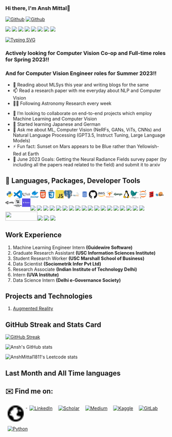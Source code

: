 ### Hi there, I'm Ansh Mittal👋

[![Github](https://img.shields.io/github/followers/AnshMittal1811?label=Follow&style=social)](https://github.com/AnshMittal1811)   [![Github](https://img.shields.io/github/stars/AnshMittal1811?label=Stars&style=social)](https://github.com/AnshMittal1811)   


[![](https://img.shields.io/badge/LinkedIn-0077B5?style=for-the-badge&logo=linkedin&logoColor=white)](https://www.linkedin.com/in/mittalansh/) [![](https://img.shields.io/badge/Kaggle-20BEFF?style=for-the-badge&logo=Kaggle&logoColor=white)](https://www.kaggle.com/ansh18mittal)  [![](https://img.shields.io/static/v1?style=for-the-badge&label=website&message=AnshMittal&color=white)](https://anshm18111996.wixsite.com/website) [![](https://img.shields.io/badge/WhatsApp-25D366?style=for-the-badge&logo=whatsapp&logoColor=white)](https://wa.me/+12135739188) [![](https://img.shields.io/badge/Facebook-1877F2?style=for-the-badge&logo=facebook&logoColor=white)](https://www.facebook.com/ansh.mittal1811/) [![](https://img.shields.io/badge/Zoom-2D8CFF?style=for-the-badge&logo=zoom&logoColor=white)](https://usc.zoom.us/account) [![](https://img.shields.io/badge/Google%20Meet-32A350?style=for-the-badge&logo=google-meet&logoColor=white)](https://meet.google.com) ![](	https://img.shields.io/badge/Slack-4A154B?style=for-the-badge&logo=slack&logoColor=white)


<!-- [![](https://img.shields.io/badge/Discord-7289DA?style=for-the-badge&logo=discord&logoColor=white)](https://discord.com/channels/840276290031321128/840276290031321131)
 -->

 [![Typing SVG](https://readme-typing-svg.herokuapp.com?duration=6000&center=true&vCenter=true&size=22&font=Fira+Code&pause=200&color=00F72F&background=000000&width=1200&lines=I+am+a+Computer+Scientist+interested+in+ML%2C+Computer+Vision%2C+and+Language+Processing;I+am+also+an+Amateur+Astronomer+and+interested+in+Astrophysics+and+Astrobiology)](https://git.io/typing-svg)

<!--[![Typing SVG](https://readme-typing-svg.herokuapp.com?duration=6000&color=00F72F&background=000000width=900&lines=I+am+a+Computer+Scientist+interested+in+ML%2C+Computer+Vision%2C+and+Language+Processing;I+am+also+an+Amateur+Astronomer+and+interested+in+Astrophysics+and+Astrobiology)](https://git.io/typing-svg) -->

### Actively looking for Computer Vision Co-op and Full-time roles for Spring 2023!!
### And for Computer Vision Engineer roles for Summer 2023!!

<!-- - 😄 Pronouns: He/Him/His--->
- 🔭 Reading about MLSys this year and writing blogs for the same
- 📫 Read a research paper with me everyday about NLP and Computer Vision
- 🙋‍♂️ Following Astronomy Research every week
<!-- - 🌱 I’m currently working on end-to-end Machine Learning and creating a PyPI package -->
- 👯 I’m looking to collaborate on end-to-end projects which employ Machine Learning and Computer Vision
- 🤔 Started learning Japanese and German
- 💬 Ask me about ML, Computer Vision (NeRFs, GANs, ViTs, CNNs) and Natural Language Processing (GPT3.5, Instruct Tuning, Large Language Models)
- ⚡ Fun fact: Sunset on Mars appears to be Blue rather than Yellowish-Red at Earth
- 🥅 June 2023 Goals: Getting the Neural Radiance Fields survey paper (by including all the papers read related to the field) and submit it to arxiv
<!-- - Reading a Paper from MLSys conference and working on Python basics daily for 2023 -->

<!-- I'm an Astronomy Lover and can talk for a day about Astronomy with anyone who is interested in the field,, Learn as much as possible about Machine Learning in the domain of Computer Vision, and Signal processing to apply this knowledge in Astronomy -->
<!-- - ⚡ Current obsession: I love to read and learn about all things sci-tech related, with my current obsession being Black holes and singularities, and using Neural Radiance for different views from satellites.
 -->
 <!-- - 📫 How to reach me: +1 2135739188 -->


## 🧰 Languages, Packages, Developer Tools

<p align="center">
<img src="https://raw.githubusercontent.com/github/explore/80688e429a7d4ef2fca1e82350fe8e3517d3494d/topics/python/python.png" alt="Python" align="left" width="26px" />
  
<img src="https://raw.githubusercontent.com/github/explore/80688e429a7d4ef2fca1e82350fe8e3517d3494d/topics/visual-studio-code/visual-studio-code.png" alt="VS Code" align="left" width="26px"/>
 
<img src="https://raw.githubusercontent.com/github/explore/80688e429a7d4ef2fca1e82350fe8e3517d3494d/topics/flask/flask.png" alt="Flask" align="left" width="26px" />

<img src="https://raw.githubusercontent.com/github/explore/80688e429a7d4ef2fca1e82350fe8e3517d3494d/topics/docker/docker.png" align="left" alt="Docker" width="26px" />

<img src="https://raw.githubusercontent.com/github/explore/80688e429a7d4ef2fca1e82350fe8e3517d3494d/topics/html/html.png" align="left" alt="HTML5" width="26px" />

<img src="https://raw.githubusercontent.com/github/explore/80688e429a7d4ef2fca1e82350fe8e3517d3494d/topics/css/css.png" align="left" alt="CSS3" width="26px" />

<img src="https://raw.githubusercontent.com/github/explore/80688e429a7d4ef2fca1e82350fe8e3517d3494d/topics/javascript/javascript.png" align="left" alt="JavaScript" width="26px" />

<img src="https://raw.githubusercontent.com/github/explore/80688e429a7d4ef2fca1e82350fe8e3517d3494d/topics/postgresql/postgresql.png" align="left" alt="PostgreSQL" width="26px" />

<img src="https://raw.githubusercontent.com/github/explore/80688e429a7d4ef2fca1e82350fe8e3517d3494d/topics/mysql/mysql.png" align="left" alt="MySQL" width="26px" />

<img src="https://raw.githubusercontent.com/github/explore/80688e429a7d4ef2fca1e82350fe8e3517d3494d/topics/sql/sql.png" align="left" alt="SQL" width="26px" />

<img src="https://raw.githubusercontent.com/github/explore/78df643247d429f6cc873026c0622819ad797942/topics/github/github.png"  align="left" alt="GitHub" width="26px"/>

<img src="https://raw.githubusercontent.com/github/explore/78df643247d429f6cc873026c0622819ad797942/topics/aws/aws.png" align="left" alt="AWS" width="26px"  />
 
<img src="https://raw.githubusercontent.com/github/explore/78df643247d429f6cc873026c0622819ad797942/topics/tensorflow/tensorflow.png" align="left" alt="Tensorflow" width="26px"  />
 
 <img src="https://raw.githubusercontent.com/github/explore/78df643247d429f6cc873026c0622819ad797942/topics/django/django.png" align="left" alt="Django" width="26px"  />
 
<img src="https://raw.githubusercontent.com/github/explore/78df643247d429f6cc873026c0622819ad797942/topics/linux/linux.png" align="left" alt="linux" width="26px"  />
 
<img src="https://raw.githubusercontent.com/github/explore/78df643247d429f6cc873026c0622819ad797942/topics/latex/latex.png" align="left" alt="LaTeX" width="26px"  />
<img src="https://raw.githubusercontent.com/github/explore/78df643247d429f6cc873026c0622819ad797942/topics/jupyter-notebook/jupyter-notebook.png" align="left" alt="jupyter-notebook" width="26px"  />
<img src="https://raw.githubusercontent.com/github/explore/78df643247d429f6cc873026c0622819ad797942/topics/scala/scala.png" align="left" alt="Scala" width="26px"  />
<img src="https://raw.githubusercontent.com/github/explore/78df643247d429f6cc873026c0622819ad797942/topics/scikit-learn/scikit-learn.png" align="left" alt="scikit-learn" width="26px"  />
<img src="https://raw.githubusercontent.com/github/explore/78df643247d429f6cc873026c0622819ad797942/topics/unity/unity.png" align="left" alt="unity" width="26px"  />
 
<img src="https://raw.githubusercontent.com/github/explore/78df643247d429f6cc873026c0622819ad797942/topics/unreal-engine/unreal-engine.png" align="left" alt="unreal-engine" width="26px"  />
 
<img src="https://raw.githubusercontent.com/github/explore/78df643247d429f6cc873026c0622819ad797942/topics/terraform/terraform.png" align="left" alt="Teraform" width="26px"  /> 

<br />
<br />

[![](https://img.shields.io/badge/Python-FFD43B?style=for-the-badge&logo=python&logoColor=darkgreen)](https://www.python.org)  [![](https://img.shields.io/badge/TensorFlow-FF6F00?style=for-the-badge&logo=TensorFlow&logoColor=white)](https://www.tensorflow.org) [![](https://img.shields.io/badge/scikit_learn-F7931E?style=for-the-badge&logo=scikit-learn&logoColor=white)](https://scikit-learn.org/stable/) [![](https://img.shields.io/badge/SciPy-654FF0?style=for-the-badge&logo=SciPy&logoColor=white)](https://www.scipy.org) [![](https://img.shields.io/badge/Numpy-777BB4?style=for-the-badge&logo=numpy&logoColor=white)](https://numpy.org) [![](https://img.shields.io/badge/Pandas-2C2D72?style=for-the-badge&logo=pandas&logoColor=white)](https://pandas.pydata.org)  [![](https://img.shields.io/badge/Plotly-239120?style=for-the-badge&logo=plotly&logoColor=white)](https://plotly.com)   [![](https://img.shields.io/badge/PyTorch-EE4C2C?style=for-the-badge&logo=PyTorch&logoColor=white)](https://pytorch.org) [![](https://img.shields.io/badge/R-276DC3?style=for-the-badge&logo=r&logoColor=white)](https://www.r-project.org) [![](https://img.shields.io/badge/Scala-DC322F?style=for-the-badge&logo=scala&logoColor=white)](https://www.scala-lang.org) [![](https://img.shields.io/badge/json-5E5C5C?style=for-the-badge&logo=json&logoColor=white)](https://www.json.org/json-en.html) [![](https://img.shields.io/badge/Tableau-E97627?style=for-the-badge&logo=Tableau&logoColor=white)](https://www.tableau.com) [![](https://img.shields.io/badge/C-00599C?style=for-the-badge&logo=c&logoColor=white)](https://www.cprogramming.com) [![](https://img.shields.io/badge/Keras-D00000?style=for-the-badge&logo=Keras&logoColor=white)](https://keras.io) [![](https://img.shields.io/badge/MySQL-00000F?style=for-the-badge&logo=mysql&logoColor=white)](https://www.mysql.com) [![](https://img.shields.io/badge/conda-342B029.svg?&style=for-the-badge&logo=anaconda&logoColor=white)](https://www.anaconda.com) [![](https://img.shields.io/badge/PowerBI-F2C811?style=for-the-badge&logo=Power%20BI&logoColor=white)](https://powerbi.microsoft.com/en-us/) [![](https://img.shields.io/badge/Colab-F9AB00?style=for-the-badge&logo=googlecolab&color=525252)](https://colab.research.google.com) [<img src = "https://img.shields.io/badge/SQLite-07405E?style=for-the-badge&logo=sqlite&logoColor=white" width = "100" height = "27.5"/>](https://www.sqlite.org/index.html)[![](https://img.shields.io/badge/LaTeX-47A141?style=for-the-badge&logo=LaTeX&logoColor=white)](https://www.latex-project.org) [![](https://img.shields.io/badge/Java-ED8B00?style=for-the-badge&logo=java&logoColor=white)](https://www.java.com/en/)  [![](https://img.shields.io/badge/Microsoft_Office-D83B01?style=for-the-badge&logo=microsoft-office&logoColor=white)](https://www.office.com)

</p>

## Work Experience

1. Machine Learning Engineer Intern **(Guidewire Software)**
2. Graduate Research Assistant **(USC Information Sciences Institute)**
3. Student Research Worker **(USC Marshall School of Business)**
4. Data Scientist **(Sociometrik Infer Pvt Ltd)**
5. Research Associate **(Indian Institute of Technology Delhi)**
6. Intern **(UVA Institute)**
7. Data Science Intern **(Delhi e-Governance Society)**

## Projects and Technologies
1. [Augmented Reality](https://gist.github.com/AnshMittal1811/7bcd4260e8c3aca735e52cde3d3a5d74)
<!-- <script src="https://gist.github.com/AnshMittal1811/7bcd4260e8c3aca735e52cde3d3a5d74" />

<br />
<br />
<br />
 -->
 

## GitHub Streak and Stats Card

<!--- ![GitHub Streak](https://streak-stats.demolab.com/?user=AnshMittal1811&count_private=true&layout=compact) --->
[![GitHub Streak](https://github-readme-streak-stats.herokuapp.com/?user=AnshMittal1811)](https://git.io/streak-stats)

![Ansh's GitHub stats](https://github-readme-stats.vercel.app/api?username=AnshMittal1811&count_private=true&layout=compact&include_all_commits=true)

 <img height=200 src="https://leetcard.jacoblin.cool/AnshMittal1811?ext=contest&animation=true&theme=wtf" alt="AnshMittal1811's Leetcode stats" />

<!--- ](https://git.io/streak-stats) ![Github Stream](https://github-readme-streak-stats.herokuapp.com/?user=AnshMittal1811&count_private=true&layout=compact)  [!](https://git.io/streak-stats) ---> 

## Last Month and All Time languages

<!-- | ⏰ Past month                                                                                                                                           | ⌛️ All time                                                                                                                                            |
| :------------------------------------------------------------------------------------------------------------------------------------------------------ | :------------------------------------------------------------------------------------------------------------------------------------------------------ |
| <a href="https://wakatime.com/@angristan"><img src="https://wakatime.com/share/@angristan/97358ee5-e081-42a4-866f-7bdd05db0cba.svg" height="300px"></a> | <a href="https://wakatime.com/@angristan"><img src="https://wakatime.com/share/@angristan/c52d5d5e-97dc-47b9-af95-59c367f83a4c.svg" height="300px"></a> |
 -->


## ✉️ Find me on:


<p align="center">
 
 <a href="https://anshm18111996.wixsite.com/website" target="_blank" rel="noopener noreferrer"> <img src="https://raw.githubusercontent.com/iconic/open-iconic/master/svg/globe.svg" alt="Website" height="50" style="vertical-align:top; margin:7px"> </a>
 <a href="https://linkedin.com/in/mittalansh" target="_blank" rel="noopener noreferrer"> <img src="https://cdn.jsdelivr.net/npm/simple-icons@v3/icons/linkedin.svg" alt="LinkedIn" height="50" style="vertical-align:top; margin:7px"></a> 
 <a href="https://scholar.google.com/citations?user=rG4ZgtMAAAAJ" target="_blank" rel="noopener noreferrer"> <img src="https://cdn.jsdelivr.net/npm/simple-icons@3.13.0/icons/googlescholar.svg" alt="Scholar" height="50" style="vertical-align:top; margin:7px"></a>
   <a href="https://medium.com/@anshm18111996" target="_blank" rel="noopener noreferrer"> <img src="https://cdn.jsdelivr.net/npm/simple-icons@3.13.0/icons/medium.svg" alt="Medium" height="50" style="vertical-align:top; margin:7px"></a>
   <a href="https://www.kaggle.com/ansh18mittal" target="_blank" rel="noopener noreferrer"> <img src="https://cdn.jsdelivr.net/npm/simple-icons@3.13.0/icons/kaggle.svg" alt="Kaggle" height="50" style="vertical-align:top; margin:7px"></a>
   <a href="https://www.kaggle.com/ansh18mittal" target="_blank" rel="noopener noreferrer"> <img src="https://cdn.jsdelivr.net/npm/simple-icons@3.13.0/icons/gitlab.svg" alt="GitLab" height="50" style="vertical-align:top; margin:7px"></a> <!--   <a href="https://public.tableau.com/app/profile/ansh.mittal" target="_blank" rel="noopener noreferrer"> <img src=" https://cdn.jsdelivr.net/npm/simple-icons@3.13.0/icons/tableau.svg" alt="Tableau" height="40" style="vertical-align:top; margin:7px"></a> -->
<a href="mailto:anshm18111996@gmail.com"> <img src="https://cdn.jsdelivr.net/npm/simple-icons@v3/icons/gmail.svg" alt="Python" height="50" style="vertical-align:top; margin:7px"></a>
 
</p>

<br />


<!-- 
## Contact me
[website](https://anshm18111996.wixsite.com/website)
[linkedin](https://linkedin.com/in/mittalansh/)
[github](https://github.com/AnshMittal1811/)


## Top Languages Used and Leetcode Stats
<div align="center"> 
<a href="https://github.com/anuraghazra/github-readme-stats#gh-light-mode-only">
<img height=200 src="https://github-readme-stats-git-master-rstaa-rickstaa.vercel.app/api/top-langs/?username=AnshMittal1811&layout=compact&langs_count=15&animation=true&hide_border=1&role=OWNER,COLLABORATOR#gh-light-mode-only" alt="AnshMittal1811's Language stats" />
</a> 
<a href="https://github.com/JacobLinCool/LeetCode-Stats-Card">
 </a>
</div>


## Activity Last Month

[![Ansh's github activity graph](https://activity-graph.herokuapp.com/graph?username=AnshMittal1811&theme=github)](https://github.com/ashutosh00710/github-readme-activity-graph)
[![Ansh's github activity graph](https://github-readme-activity-graph.cyclic.app/graph?username=AnshMittal1811&count_private=true)](https://github.com/ashutosh00710/github-readme-activity-graph)

-->
